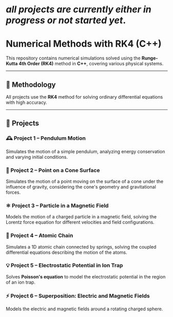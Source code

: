 # *all projects are currently either in progress or not started yet*.  

# Numerical Methods with RK4 (C++)

This repository contains numerical simulations solved using the **Runge-Kutta 4th Order (RK4)** method in **C++**, covering various physical systems.


---

## 🧠 Methodology

All projects use the **RK4** method for solving ordinary differential equations with high accuracy.

---

## 📌 Projects

### 🕰️ Project 1 – **Pendulum Motion**
Simulates the motion of a simple pendulum, analyzing energy conservation and varying initial conditions.

### 🔺 Project 2 – **Point on a Cone Surface**
Simulates the motion of a point moving on the surface of a cone under the influence of gravity, considering the cone's geometry and gravitational forces.

### ⚛️ Project 3 – **Particle in a Magnetic Field**
Models the motion of a charged particle in a magnetic field, solving the Lorentz force equation for different velocities and field configurations.

### 🔗 Project 4 – **Atomic Chain**
Simulates a 1D atomic chain connected by springs, solving the coupled differential equations describing the motion of the atoms.

### 💡 Project 5 – **Electrostatic Potential in Ion Trap**
Solves **Poisson's equation** to model the electrostatic potential in the region of an ion trap.

### ⚡ Project 6 – **Superposition: Electric and Magnetic Fields**
Models the electric and magnetic fields around a rotating charged sphere.


